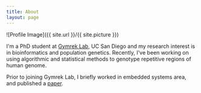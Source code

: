 ```yaml
---
title: About
layout: page
---
```

![Profile Image]({{ site.url }}/{{ site.picture }})

<p>I'm a PhD student at <a href="https://gymreklab.github.io/index.html">Gymrek Lab</a>, UC San Diego and my research interest is in bioinformatics and population genetics. 
Recently, I've been working on using algorithmic and statistical methods to genotype repetitive regions of human genome.</p>

<p>Prior to joining Gymrek Lab, I briefly worked in embedded systems area, and published a <a href="http://seelab.ucsd.edu/papers/NimaPeriot2017.pdf">paper</a>.</p>

<!-- <h2>Skills</h2> -->

<!-- <ul class="skill-list">
	<li>Strong background in computer programming and object oriented C++ and Python</li>
	<li>Deep mathematical and probabilistic knowledge and experienced in theoretical problem analysis</li>
	<li>CSS (Stylus, Sass, Less)</li>
	<li>Css Frameworks (Bootstrap, Foundation)</li>
	<li>Javascript (Design Patterns, Testes)</li>
	<li>NodeJS</li>
	<li>AngularJS - ReactJS</li>
	<li>Grunt - Gulp - Yeoman</li>
	<li>Git</li>
	<li>PHP</li>
	<li>Python</li>
	<li>MySQL - MongoDB</li>
	<li>Scrum and Kanban</li>
	<li>TDD e Continuous Integration</li>
</ul> -->

<!-- <h2>Projects</h2>

<ul>
	<li><a href="https://github.com/">Lorem Lorem</a></li>
	<li><a href="https://github.com/">Ipsum Dolor</a></li>
	<li><a href="https://github.com/">Dolor Lorem</a></li>
</ul> -->
